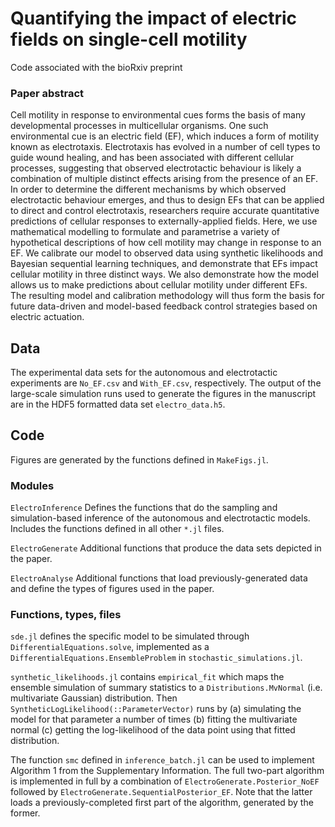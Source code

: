 # Quantifying the impact of electric fields on single-cell motility
Code associated with the bioRxiv preprint

### Paper abstract
Cell motility in response to environmental cues forms the basis of many developmental processes in multicellular organisms. 
One such environmental cue is an electric field (EF), which induces a form of motility known as electrotaxis.
Electrotaxis has evolved in a number of cell types to guide wound healing, and has been associated with different cellular processes, suggesting that observed electrotactic behaviour is likely a combination of multiple distinct effects arising from the presence of an EF.
In order to determine the different mechanisms by which observed electrotactic behaviour emerges, and thus to design EFs that can be applied to direct and control electrotaxis, researchers require accurate quantitative predictions of cellular responses to externally-applied fields.
Here, we use mathematical modelling to formulate and parametrise a variety of hypothetical descriptions of how cell motility may change in response to an EF.
We calibrate our model to observed data using synthetic likelihoods and Bayesian sequential learning techniques, and demonstrate that EFs impact cellular motility in three distinct ways.
We also demonstrate how the model allows us to make predictions about cellular motility under different EFs.
The resulting model and calibration methodology will thus form the basis for future data-driven and model-based feedback control strategies based on electric actuation.

## Data
The experimental data sets for the autonomous and electrotactic experiments are `No_EF.csv` and `With_EF.csv`, respectively.
The output of the large-scale simulation runs used to generate the figures in the manuscript are in the HDF5 formatted data set `electro_data.h5`.

## Code
Figures are generated by the functions defined in `MakeFigs.jl`.

### Modules

`ElectroInference`
Defines the functions that do the sampling and simulation-based inference of the autonomous and electrotactic models.
Includes the functions defined in all other `*.jl` files.

`ElectroGenerate`
Additional functions that produce the data sets depicted in the paper.

`ElectroAnalyse`
Additional functions that load previously-generated data and define the types of figures used in the paper.

### Functions, types, files

`sde.jl` defines the specific model to be simulated through `DifferentialEquations.solve`, implemented as a `DifferentialEquations.EnsembleProblem` in `stochastic_simulations.jl`.  

`synthetic_likelihoods.jl` contains `empirical_fit` which maps the ensemble simulation of summary statistics to a `Distributions.MvNormal` (i.e. multivariate Gaussian) distribution. 
Then `SyntheticLogLikelihood(::ParameterVector)` runs by (a) simulating the model for that parameter a number of times (b) fitting the multivariate normal (c) getting the log-likelihood of the data point using that fitted distribution.

The function `smc` defined in `inference_batch.jl` can be used to implement Algorithm 1 from the Supplementary Information. The full two-part algorithm is implemented in full by a combination of `ElectroGenerate.Posterior_NoEF` followed by `ElectroGenerate.SequentialPosterior_EF`.
Note that the latter loads a previously-completed first part of the algorithm, generated by the former.
